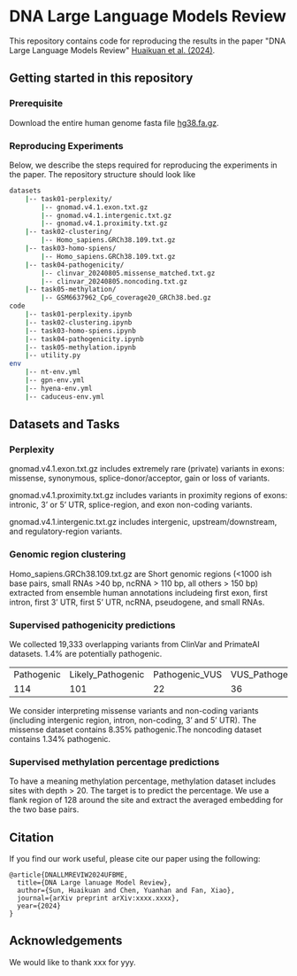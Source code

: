 
# DNA Large Language Models Review

This repository contains code for reproducing the results in the paper "DNA Large Language Models Review" [Huaikuan et al. (2024)](https://arxiv.org/xxxx).


## Getting started in this repository

### Prerequisite 

Download the entire human genome fasta file [hg38.fa.gz](https://hgdownload.soe.ucsc.edu/goldenPath/hg38/bigZips/hg38.fa.gz).

### Reproducing Experiments

Below, we describe the steps required for reproducing the experiments in the paper. The repository  structure should look like

```bash
datasets
    |-- task01-perplexity/
        |-- gnomad.v4.1.exon.txt.gz
        |-- gnomad.v4.1.intergenic.txt.gz
        |-- gnomad.v4.1.proximity.txt.gz
    |-- task02-clustering/
        |-- Homo_sapiens.GRCh38.109.txt.gz
    |-- task03-homo-spiens/
        |-- Homo_sapiens.GRCh38.109.txt.gz
    |-- task04-pathogenicity/
        |-- clinvar_20240805.missense_matched.txt.gz
        |-- clinvar_20240805.noncoding.txt.gz
    |-- task05-methylation/
        |-- GSM6637962_CpG_coverage20_GRCh38.bed.gz
code
    |-- task01-perplexity.ipynb
    |-- task02-clustering.ipynb
    |-- task03-homo-spiens.ipynb
    |-- task04-pathogenicity.ipynb
    |-- task05-methylation.ipynb
    |-- utility.py
env
    |-- nt-env.yml
    |-- gpn-env.yml
    |-- hyena-env.yml
    |-- caduceus-env.yml
```

## Datasets and Tasks

### Perplexity

gnomad.v4.1.exon.txt.gz includes extremely rare (private) variants in exons: missense, synonymous, splice-donor/acceptor, gain or loss of variants.

gnomad.v4.1.proximity.txt.gz includes variants in proximity regions of exons: intronic, 3’ or 5’ UTR, splice-region, and exon non-coding variants.

gnomad.v4.1.intergenic.txt.gz includes intergenic, upstream/downstream, and regulatory-region variants.

### Genomic region clustering

Homo_sapiens.GRCh38.109.txt.gz are Short genomic regions (<1000 ish base pairs, small RNAs >40 bp, ncRNA > 110 bp, all others > 150 bp) extracted from ensemble human annotations includeing  first exon, first intron, first 3’ UTR, first 5’ UTR, ncRNA, pseudogene, and small RNAs.

### Supervised pathogenicity predictions

We collected 19,333 overlapping variants from ClinVar and PrimateAI datasets.  1.4% are potentially pathogenic.

<table>
<tr>
    <td>Pathogenic</td><td>Likely_Pathogenic</td><td>Pathogenic_VUS</td><td>VUS_Pathogenic</td><td>VUS</td><td>VUS_Benign</td><td>Benign_VUS</td><td>Likely_Benign</td><td>Benign</td>
</tr>
<tr>
    <td>114	</td><td>101</td><td>22</td><td>36</td><td>15421</td><td>1980</td><td>326</td><td>949</td><td>384</td>
</tr>
<table>

We consider interpreting missense variants and non-coding variants (including intergenic region, intron, non-coding, 3’ and 5’ UTR). The missense dataset contains 8.35% pathogenic.The noncoding dataset contains 1.34% pathogenic.


### Supervised methylation percentage predictions

To have a meaning methylation percentage, methylation dataset includes sites with depth > 20. The target is to predict the percentage. We use a flank region of 128  around the site and extract the averaged embedding for the two base pairs.

## Citation
<a name="citation"></a>

If you find our work useful, please cite our paper using the following:
```
@article{DNALLMREVIW2024UFBME,
  title={DNA Large lanuage Model Review},
  author={Sun, Huaikuan and Chen, Yuanhan and Fan, Xiao},
  journal={arXiv preprint arXiv:xxxx.xxxx},
  year={2024}
}
```

## Acknowledgements
<a name="acknowledgements"></a>
We would like to thank xxx for yyy.

